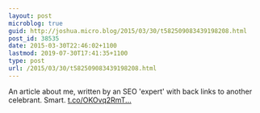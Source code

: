 ```yaml
---
layout: post
microblog: true
guid: http://joshua.micro.blog/2015/03/30/t582509083439198208.html
post_id: 38535
date: 2015-03-30T22:46:02+1100
lastmod: 2019-07-30T17:41:35+1100
type: post
url: /2015/03/30/t582509083439198208.html
---
```

An article about me, written by an SEO 'expert' with back links to another celebrant. Smart. [t.co/OKOvq2RmT...](http://t.co/OKOvq2RmT3)
